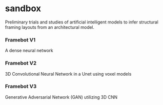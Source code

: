 # sandbox
Preliminary trials and studies of artificial intelligent models to infer structural framing layouts from an architectural model.

### Framebot V1
A dense neural network

### Framebot V2
3D Convolutional Neural Network in a Unet using voxel models

### Framebot V3
Generative Adversarial Network (GAN) utilizing 3D CNN
